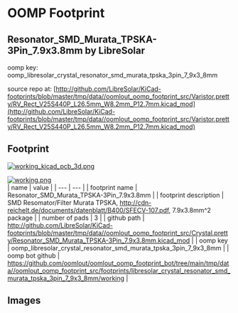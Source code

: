 # OOMP Footprint  
## Resonator_SMD_Murata_TPSKA-3Pin_7.9x3.8mm  by LibreSolar  
  
oomp key: oomp_libresolar_crystal_resonator_smd_murata_tpska_3pin_7_9x3_8mm  
  
source repo at: [http://github.com/LibreSolar/KiCad-footprints/blob/master/tmp/data//oomlout_oomp_footprint_src/Varistor.pretty/RV_Rect_V25S440P_L26.5mm_W8.2mm_P12.7mm.kicad_mod](http://github.com/LibreSolar/KiCad-footprints/blob/master/tmp/data//oomlout_oomp_footprint_src/Varistor.pretty/RV_Rect_V25S440P_L26.5mm_W8.2mm_P12.7mm.kicad_mod)  
## Footprint  
  
[![working_kicad_pcb_3d.png](working_kicad_pcb_3d_600.png)](working_kicad_pcb_3d.png)  
  
[![working.png](working_600.png)](working.png)  
| name | value | 
| --- | --- | 
| footprint name | Resonator_SMD_Murata_TPSKA-3Pin_7.9x3.8mm | 
| footprint description | SMD Resomator/Filter Murata TPSKA, http://cdn-reichelt.de/documents/datenblatt/B400/SFECV-107.pdf, 7.9x3.8mm^2 package | 
| number of pads | 3 | 
| github path | http://github.com/LibreSolar/KiCad-footprints/blob/master/tmp/data//oomlout_oomp_footprint_src/Crystal.pretty/Resonator_SMD_Murata_TPSKA-3Pin_7.9x3.8mm.kicad_mod | 
| oomp key | oomp_libresolar_crystal_resonator_smd_murata_tpska_3pin_7_9x3_8mm | 
| oomp bot github | https://github.com/oomlout/oomlout_oomp_footprint_bot/tree/main/tmp/data//oomlout_oomp_footprint_src/footprints/libresolar_crystal_resonator_smd_murata_tpska_3pin_7_9x3_8mm/working | 
## Images  
